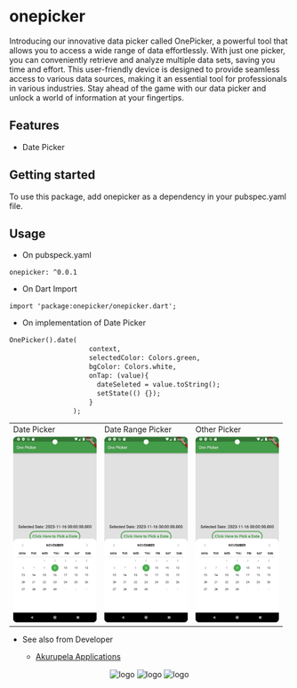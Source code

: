 # onepicker

Introducing our innovative data picker called OnePicker, a powerful tool that allows you to access a wide range of data effortlessly. With just one picker, you can conveniently retrieve and analyze multiple data sets, saving you time and effort. This user-friendly device is designed to provide seamless access to various data sources, making it an essential tool for professionals in various industries. Stay ahead of the game with our data picker and unlock a world of information at your fingertips.

## Features

- Date Picker


## Getting started

To use this package, add onepicker as a dependency in your pubspec.yaml file.

## Usage

- On pubspeck.yaml

```
onepicker: ^0.0.1
```

- On Dart Import

```
import 'package:onepicker/onepicker.dart';
```

- On implementation of Date Picker

```
OnePicker().date(
                    context,
                    selectedColor: Colors.green,
                    bgColor: Colors.white,
                    onTap: (value){
                      dateSeleted = value.toString();
                      setState(() {});
                    }
                );
```
<table>
  <tr>
    <td>Date Picker</td>
     <td>Date Range Picker</td>
     <td>Other Picker</td>
  </tr>
  <tr>
    <td><img src="https://github.com/udithperera-dev/onepicker/raw/da699e52551ccc39f7775bf55679d7139a7cedc9/ss_date_picker_01.png" alt="date-picker" style="width:150px;"/></td>
    <td><img src="https://github.com/udithperera-dev/onepicker/raw/da699e52551ccc39f7775bf55679d7139a7cedc9/ss_date_picker_01.png" alt="date-range-picker" style="width:150px;"/></td>
    <td><img src="https://github.com/udithperera-dev/onepicker/raw/da699e52551ccc39f7775bf55679d7139a7cedc9/ss_date_picker_01.png" width=150></td>
  </tr>
 </table>

- See also from Developer

  - [Akurupela Applications](https://akurupela.com)

<p align="center">
      <img src="https://www.akurupela.com/assets/images/images_info/ap_logo.png" width="25px" alt="logo" align="center">
      <img src="https://storage.googleapis.com/cms-storage-bucket/6a07d8a62f4308d2b854.svg" width="100px" alt="logo" align="center">
      <img src="https://pub.dev/static/hash-tihrt5d6/img/pub-dev-logo.svg" width="100px" alt="logo" align="center">
</p>